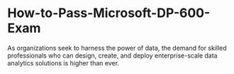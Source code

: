 # How-to-Pass-Microsoft-DP-600-Exam
As organizations seek to harness the power of data, the demand for skilled professionals who can design, create, and deploy enterprise-scale data analytics solutions is higher than ever. 
